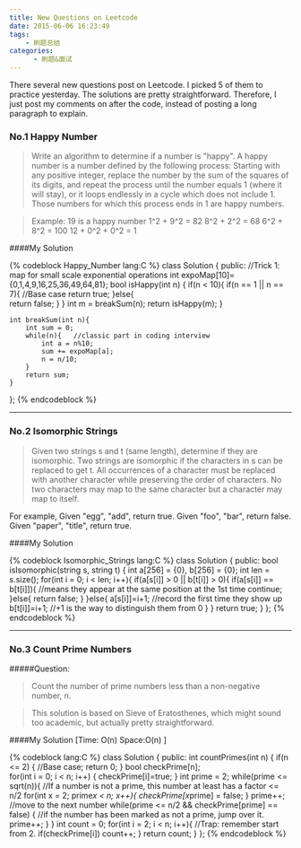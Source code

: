 ```yaml
---
title: New Questions on Leetcode
date: 2015-06-06 16:23:49
tags:  
	- 刷题总结
categories:
	  - 刷题&面试
---
```


There several new questions post on Leetcode. I picked 5 of them to practice yesterday. The solutions are pretty straightforward. Therefore, I just post my comments on after the code, instead of posting a long paragraph to explain.
<!--more-->

### No.1 Happy Number
>Write an algorithm to determine if a number is "happy". A happy number is a number defined by the following process: Starting with any positive integer, replace the number by the sum of the squares of its digits, and repeat the process until the number equals 1 (where it will stay), or it loops endlessly in a cycle which does not include 1.  Those numbers for which this process ends in 1 are happy numbers.

>Example: 19 is a happy number
1^2 + 9^2 = 82
8^2 + 2^2 = 68
6^2 + 8^2 = 100
12 + 0^2 + 0^2 = 1

####My Solution

{% codeblock Happy_Number lang:C %}
class Solution {
	public:
    //Trick 1: map for small scale exponential operations
    int expoMap[10]={0,1,4,9,16,25,36,49,64,81};
    bool isHappy(int n) {
       	if(n < 10){
          	if(n == 1 || n == 7){ //Base case
          		return true;
          	}else{     
          		return false;
           }
        }
        int m = breakSum(n);
        return isHappy(m);
    }

    int breakSum(int n){
       	int sum = 0;
       	while(n){   //classic part in coding interview
      		int a = n%10;
       		sum += expoMap[a];
        	n = n/10;
        }
    	return sum;
    }
};
{% endcodeblock %}

***
### No.2 Isomorphic Strings
>Given two strings s and t (same length), determine if they are isomorphic. Two strings are isomorphic if the characters in s can be replaced to get t. All occurrences of a character must be replaced with another character while preserving the order of characters. No two characters may map to the same character but a character may map to itself.
>
For example,
Given "egg", "add", return true.
Given "foo", "bar", return false.
Given "paper", "title", return true.

####My Solution

{% codeblock Isomorphic_Strings lang:C %}
class Solution {
public:
    bool isIsomorphic(string s, string t) {
        int a[256] = {0}, b[256] = {0};
        int len = s.size();
        for(int i = 0; i < len; i++){
            if(a[s[i]] > 0 || b[t[i]] > 0){
                if(a[s[i]] == b[t[i]]){ //means they appear at the same position at the 1st time
                    continue;
                }else{
                    return false;
                }
            }else{
                a[s[i]]=i+1; //record the first time they show up
                b[t[i]]=i+1; //+1 is the way to distinguish them from 0
            }
        }
        return true;
    }
};
{% endcodeblock %}

***

### No.3 Count Prime Numbers
#####Question:
>Count the number of prime numbers less than a non-negative number, n.

>This solution is based on Sieve of Eratosthenes, which might sound too academic, but actually pretty straightforward.

####My Solution  [Time: O(n)    Space:O(n) ]

{% codeblock lang:C %}
class Solution {
public:
    int countPrimes(int n) {
        if(n <= 2) {      //Base case;
            return 0;
        }
        bool checkPrime[n];              
        for(int i = 0; i < n; i++) {
            checkPrime[i]=true;
        }
        int prime = 2;
        while(prime <= sqrt(n)){    //If a number is not a prime, this number at least has a factor <= n/2
            for(int x = 2; prime*x < n; x++){
                checkPrime[x*prime] = false;
            }
            prime++; //move to the next number
            while(prime <= n/2 && checkPrime[prime] == false) {  //if the number has been marked as not a prime, jump over it.
                prime++;
            }
        }
        int count = 0;
        for(int i = 2; i < n; i++){  //Trap: remember start from 2.
            if(checkPrime[i]) count++;
        }
        return count;
    }
};
{% endcodeblock %}
